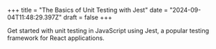 +++
title = "The Basics of Unit Testing with Jest"
date = "2024-09-04T11:48:29.397Z"
draft = false
+++

Get started with unit testing in JavaScript using Jest, a popular testing framework for React applications.
        